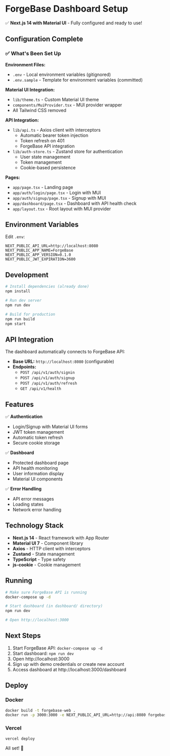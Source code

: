 # ForgeBase Dashboard Setup

✅ **Next.js 14 with Material UI** - Fully configured and ready to use!

## Configuration Complete

### ✅ What's Been Set Up

**Environment Files:**
- `.env` - Local environment variables (gitignored)
- `.env.sample` - Template for environment variables (committed)

**Material UI Integration:**
- `lib/theme.ts` - Custom Material UI theme
- `components/MuiProvider.tsx` - MUI provider wrapper
- All Tailwind CSS removed

**API Integration:**
- `lib/api.ts` - Axios client with interceptors
  - Automatic bearer token injection
  - Token refresh on 401
  - ForgeBase API integration
- `lib/auth-store.ts` - Zustand store for authentication
  - User state management
  - Token management
  - Cookie-based persistence

**Pages:**
- `app/page.tsx` - Landing page
- `app/auth/login/page.tsx` - Login with MUI
- `app/auth/signup/page.tsx` - Signup with MUI
- `app/dashboard/page.tsx` - Dashboard with API health check
- `app/layout.tsx` - Root layout with MUI provider

## Environment Variables

Edit `.env`:

```env
NEXT_PUBLIC_API_URL=http://localhost:8080
NEXT_PUBLIC_APP_NAME=ForgeBase
NEXT_PUBLIC_APP_VERSION=0.1.0
NEXT_PUBLIC_JWT_EXPIRATION=3600
```

## Development

```bash
# Install dependencies (already done)
npm install

# Run dev server
npm run dev

# Build for production
npm run build
npm start
```

## API Integration

The dashboard automatically connects to ForgeBase API:

- **Base URL:** `http://localhost:8080` (configurable)
- **Endpoints:**
  - `POST /api/v1/auth/signin`
  - `POST /api/v1/auth/signup`
  - `POST /api/v1/auth/refresh`
  - `GET /api/v1/health`

## Features

✅ **Authentication**
- Login/Signup with Material UI forms
- JWT token management
- Automatic token refresh
- Secure cookie storage

✅ **Dashboard**
- Protected dashboard page
- API health monitoring
- User information display
- Material UI components

✅ **Error Handling**
- API error messages
- Loading states
- Network error handling

## Technology Stack

- **Next.js 14** - React framework with App Router
- **Material UI 7** - Component library
- **Axios** - HTTP client with interceptors
- **Zustand** - State management
- **TypeScript** - Type safety
- **js-cookie** - Cookie management

## Running

```bash
# Make sure ForgeBase API is running
docker-compose up -d

# Start dashboard (in dashboard/ directory)
npm run dev

# Open http://localhost:3000
```

## Next Steps

1. Start ForgeBase API: `docker-compose up -d`
2. Start dashboard: `npm run dev`
3. Open http://localhost:3000
4. Sign up with demo credentials or create new account
5. Access dashboard at http://localhost:3000/dashboard

## Deploy

### Docker
```bash
docker build -t forgebase-web .
docker run -p 3000:3000 -e NEXT_PUBLIC_API_URL=http://api:8080 forgebase-web
```

### Vercel
```bash
vercel deploy
```

All set! 🚀
